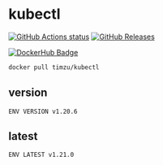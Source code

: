# kubectl

[![GitHub Actions status](https://github.com/timzu/kubectl/workflows/Build-Push/badge.svg)](https://github.com/timzu/kubectl/actions)
[![GitHub Releases](https://img.shields.io/github/release/timzu/kubectl.svg)](https://github.com/timzu/kubectl/releases)

[![DockerHub Badge](http://dockeri.co/image/timzu/kubectl)](https://hub.docker.com/r/timzu/kubectl/)

```bash
docker pull timzu/kubectl
```

## version

```
ENV VERSION v1.20.6
```

## latest

```
ENV LATEST v1.21.0
```

